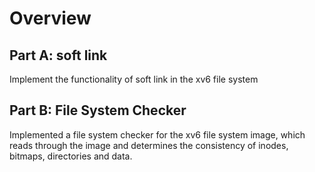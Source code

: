 # Overview

## Part A: soft link
Implement the functionality of soft link in the xv6 file system

## Part B: File System Checker
Implemented a file system checker for the xv6 file system image, which reads through the image and determines the consistency of inodes, bitmaps, directories and data.
